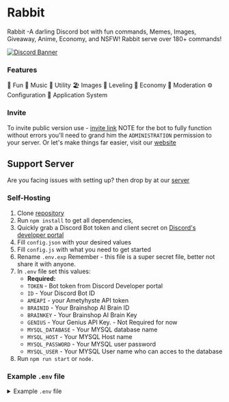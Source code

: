 # Rabbit
Rabbit -A darling Discord bot with fun commands, Memes, Images, Giveaway, Anime, Economy, and NSFW! Rabbit serve over 180+ commands!

[![Discord Banner](https://media.discordapp.net/attachments/711910361133219903/880873445951430686/banner.jpg?width=851&height=613)](https://rabbit.fumigram.com/)

### Features
👻 Fun
🎵 Music
🧰 Utility
🏖 Images
📶 Leveling
💸 Economy
🔨 Moderation
⚙️ Configuration
🔖 Application System

### Invite

To invite public version use - [invite link](https://discord.com/oauth2/authorize?client_id=734522699228905585&permissions=8&scope=bot%20applications.commands) 
NOTE for the bot to fully function without errors you'll need to grand him the `ADMINISTRATION` permission to your server.
Or let's make things far easier, visit our [website](https://rabbit.fumigram.com/)

## Support Server
Are you facing issues with setting up? then drop by at our [server](https://discord.com/invite/8ygztKCHgS) 

### Self-Hosting

1. Clone [repository](https://github.com/Andrew-9/Rabbit)
2. Run `npm install` to get all dependencies,
3. Quickly grab a Discord Bot token and client secret on [Discord's developer portal](https://discord.com/developers/applications)
4. Fill `config.json` with your desired values
5. Fill `config.js` with what you need to get started
5. Rename `.env.exp`  Remember - this file is a super secret file, better not share it with anyone.
6. In `.env` file set this values:
    * **Required:**
    * `TOKEN` - Bot token from Discord Developer portal
    * `ID` - Your Discord Bot ID
    * `AMEAPI` - your Ametyhyste API token
    * `BRAINID` - Your Brainshop AI Brain ID
    * `BRAINKEY` - Your Brainshop AI Brain Key
    * `GENIUS` - Your Genius API Key. - Not Required for now
    * `MYSQL_DATABASE` - Your MYSQL database name
    * `MYSQL_HOST` - Your MYSQL Host name
    * `MYSQL_PASSWORD` - Your MYSQL user password
    * `MYSQL_USER` - Your MYSQL User name who can acces to the database
7. Run `npm run start` or `node.`

### Example `.env` file
<details><summary>Example <code>.env</code> file</summary>

```
# Environment Config

# Required
TOKEN=[YOUR_BOT_TOKEN]
ID=[YOUR_BOT_ID]
AMEAPI=[AME_API_KEY]
MYSQL_DATABASE=[YOUR_BOT_DATABASE]
MYSQL_HOST=[YOUR_HOST]
MYSQL_PASSWORD=[DB_HOST_PASSWORD]
MYSQL_USER=[DB_HOST_USERNAME]
BRAINID=[API_ID]
BRAINKEY=[API_KEY]
GENIUS=[NOT_NEEDED _FOR_NOW]
CONTACT_WEBHOOK_TOKEN=YOUR_CONTACT_FORM_WEBHOOK_TOKEN
CONTACT_WEBHOOK_ID=YOUR_CONTACT_FORM_WEBHOOK_ID
STATUS_WEBHOOK_TOKEN=[BOT_WEBHOOK_TOKEN]
STATUS_WEBHOOK_ID=[BOT_WEBHOOK_ID]

```
</details>